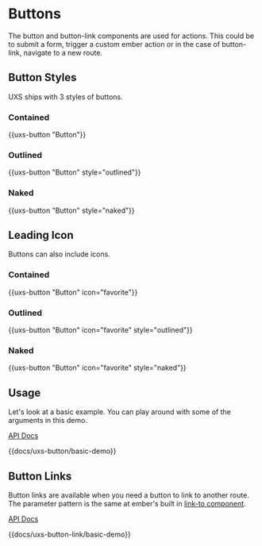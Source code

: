 # Buttons

The button and button-link components are used for actions. This could be to submit a form, trigger a custom ember action or in the case of button-link, navigate to a new route.

## Button Styles

UXS ships with 3 styles of buttons.

### Contained

<div class="uxs">
  {{uxs-button "Button"}}
</div>

### Outlined

<div class="uxs">
  {{uxs-button "Button" style="outlined"}}
</div>

### Naked

<div class="uxs">
  {{uxs-button "Button" style="naked"}}
</div>

## Leading Icon

Buttons can also include icons.

### Contained

<div class="uxs">
  {{uxs-button "Button" icon="favorite"}}
</div>

### Outlined

<div class="uxs">
  {{uxs-button "Button" icon="favorite" style="outlined"}}
</div>

### Naked

<div class="uxs">
  {{uxs-button "Button" icon="favorite" style="naked"}}
</div>

## Usage

Let's look at a basic example. You can play around with some of the arguments in this demo.

[API Docs](/docs/api/components/uxs-button)

{{docs/uxs-button/basic-demo}}

## Button Links

Button links are available when you need a button to link to another route. The parameter pattern is the same at ember's built in [link-to component](https://guides.emberjs.com/release/templates/links/).

[API Docs](/docs/api/components/uxs-button-link)

{{docs/uxs-button-link/basic-demo}}

